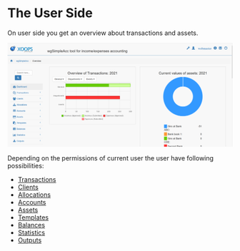 # The User Side

On user side you get an overview about transactions and assets.

![The User Side](../../.gitbook/assets/dashboard%20%282%29.png)

Depending on the permissions of current user the user have following possibilities:

* [Transactions](transactions.md)
* [Clients](clients.md)
* [Allocations](allocations.md)
* [Accounts](accounts.md)
* [Assets](assets.md)
* [Templates](templates.md)
* [Balances](balances.md)
* [Statistics](statistics.md)
* [Outputs](outputs.md)

